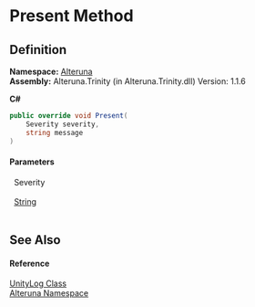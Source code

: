 # Present Method




## Definition
**Namespace:** <a href="N_Alteruna">Alteruna</a>  
**Assembly:** Alteruna.Trinity (in Alteruna.Trinity.dll) Version: 1.1.6

**C#**
``` C#
public override void Present(
	Severity severity,
	string message
)
```



#### Parameters
<dl><dt>  Severity</dt><dd> </dd><dt>  <a href="https://learn.microsoft.com/dotnet/api/system.string" target="_blank" rel="noopener noreferrer">String</a></dt><dd> </dd></dl>

## See Also


#### Reference
<a href="T_Alteruna_UnityLog">UnityLog Class</a>  
<a href="N_Alteruna">Alteruna Namespace</a>  
